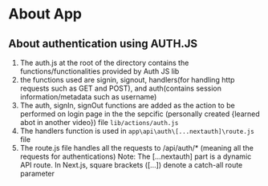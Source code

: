 <!-- This is a [Next.js](https://nextjs.org) project bootstrapped with [`create-next-app`](https://github.com/vercel/next.js/tree/canary/packages/create-next-app).

## Getting Started

First, run the development server:

```bash
npm run dev
# or
yarn dev
# or
pnpm dev
# or
bun dev
```

Open [http://localhost:3000](http://localhost:3000) with your browser to see the result.

You can start editing the page by modifying `app/page.js`. The page auto-updates as you edit the file.

This project uses [`next/font`](https://nextjs.org/docs/app/building-your-application/optimizing/fonts) to automatically optimize and load [Geist](https://vercel.com/font), a new font family for Vercel.

## Learn More

To learn more about Next.js, take a look at the following resources:

- [Next.js Documentation](https://nextjs.org/docs) - learn about Next.js features and API.
- [Learn Next.js](https://nextjs.org/learn) - an interactive Next.js tutorial.

You can check out [the Next.js GitHub repository](https://github.com/vercel/next.js) - your feedback and contributions are welcome!

## Deploy on Vercel

The easiest way to deploy your Next.js app is to use the [Vercel Platform](https://vercel.com/new?utm_medium=default-template&filter=next.js&utm_source=create-next-app&utm_campaign=create-next-app-readme) from the creators of Next.js.

Check out our [Next.js deployment documentation](https://nextjs.org/docs/app/building-your-application/deploying) for more details. -->

# About App

## About authentication using AUTH.JS

1. The auth.js at the root of the directory contains the functions/functionalities provided by Auth JS lib
2. the functions used are signin, signout, handlers(for handling http requests such as GET and POST), and auth(contains session information/metadata such as username)
3. The auth, signIn, signOut functions are added as the action to be performed on login page in the the sepcific (personally created {learned abot in another video}) file `lib/actions/auth.js`
4. The handlers function is used in `app\api\auth\[...nextauth]\route.js` file
5. The route.js file handles all the requests to /api/auth/* (meaning all the requests for authentications)
Note:  The [...nextauth] part is a dynamic API route. In Next.js, square brackets ([...]) denote a catch-all route parameter
